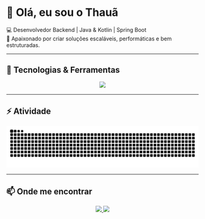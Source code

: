 # 👋 Olá, eu sou o Thauã  

💻 Desenvolvedor Backend | Java & Kotlin | Spring Boot  
🚀 Apaixonado por criar soluções escaláveis, performáticas e bem estruturadas.  

---

## 🚀 Tecnologias & Ferramentas  

<p align="center">
  <img src="https://skillicons.dev/icons?i=java,kotlin,spring,mongodb,postgres,redis,docker,kubernetes,aws,kafka,git,github,jenkins,idea" />
</p>

---

## ⚡ Atividade  

![Snake animation](https://github.com/thaua-mengue/thaua-mengue/blob/output/snake.svg)

---

## 📫 Onde me encontrar  

<p align="center">
  <a href="https://www.linkedin.com/in/thauã-mengue-3574301a3" target="_blank">
    <img src="https://img.shields.io/badge/-LinkedIn-0A66C2?style=for-the-badge&logo=linkedin&logoColor=white"/>
  </a>
  <a href="mailto:thaua.mengue@gmail.com">
    <img src="https://img.shields.io/badge/-Email-D14836?style=for-the-badge&logo=gmail&logoColor=white"/>
  </a>
</p>
